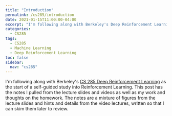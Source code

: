 ```yaml
---
title: "Introduction"
permalink: /cs285/introduction
date: 2021-01-15T11:00:00-04:00
excerpt: "I'm following along with Berkeley's Deep Reinforcement Learning Course"
categories:
  - CS285
tags:
  - CS285
  - Machine Learning
  - Deep Reinforcement Learning
toc: false
sidebar:
  nav: "cs285"
---
```


I'm following along with Berkeley's [CS 285 Deep Reinforcement Learning](http://rail.eecs.berkeley.edu/deeprlcourse/) as the start of a self-guided study into Reinforcement Learning. This post has the notes I pulled from the lecture slides and videos as well as my work and thoughts on the homework. The notes are a mixture of figures from the lecture slides and hints and details from the video lectures, written so that I can skim them later to review.
